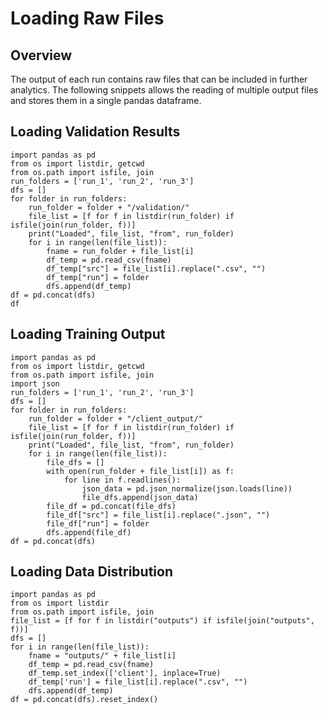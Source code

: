 # Loading Raw Files

## Overview
The output of each run contains raw files that can be included in further analytics. 
The following snippets allows the reading of multiple output files and stores them in a single pandas dataframe.

## Loading Validation Results
```python3
import pandas as pd
from os import listdir, getcwd
from os.path import isfile, join
run_folders = ['run_1', 'run_2', 'run_3']
dfs = []
for folder in run_folders:
    run_folder = folder + "/validation/"
    file_list = [f for f in listdir(run_folder) if isfile(join(run_folder, f))]
    print("Loaded", file_list, "from", run_folder)
    for i in range(len(file_list)):
        fname = run_folder + file_list[i]
        df_temp = pd.read_csv(fname)
        df_temp["src"] = file_list[i].replace(".csv", "")
        df_temp["run"] = folder
        dfs.append(df_temp)
df = pd.concat(dfs)
df
```


## Loading Training Output
```python3
import pandas as pd
from os import listdir, getcwd
from os.path import isfile, join
import json
run_folders = ['run_1', 'run_2', 'run_3']
dfs = []
for folder in run_folders:
    run_folder = folder + "/client_output/"
    file_list = [f for f in listdir(run_folder) if isfile(join(run_folder, f))]
    print("Loaded", file_list, "from", run_folder)
    for i in range(len(file_list)):
        file_dfs = []
        with open(run_folder + file_list[i]) as f:
            for line in f.readlines():
                json_data = pd.json_normalize(json.loads(line))
                file_dfs.append(json_data)
        file_df = pd.concat(file_dfs)
        file_df["src"] = file_list[i].replace(".json", "")
        file_df["run"] = folder
        dfs.append(file_df)
df = pd.concat(dfs)
```

## Loading Data Distribution
```python3
import pandas as pd
from os import listdir
from os.path import isfile, join
file_list = [f for f in listdir("outputs") if isfile(join("outputs", f))]
dfs = []
for i in range(len(file_list)):
    fname = "outputs/" + file_list[i]
    df_temp = pd.read_csv(fname)
    df_temp.set_index(['client'], inplace=True)
    df_temp['run'] = file_list[i].replace(".csv", "")
    dfs.append(df_temp)
df = pd.concat(dfs).reset_index()
```